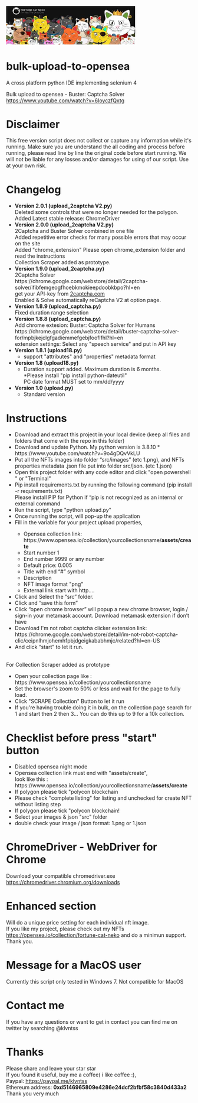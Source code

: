 <img src="src/images/fortune-cat-neko.png" width="350">

# bulk-upload-to-opensea
A cross platform python IDE implementing selenium 4<BR>

  
  Bulk upload to opensea - Buster: Captcha Solver<BR>
  https://www.youtube.com/watch?v=6IoyczfQxtg<BR>

# Disclaimer
  This free version script does not collect or capture any information while it's running.
  Make sure you are understand the all coding and process before running, please read line by line the original code before start running.
  We will not be liable for any losses and/or damages for using of our script. Use at your own risk.
  
# Changelog
  <ul>
    <li><b>Version 2.0.1 (upload_2captcha V2.py)</b><BR>
       Deleted some controls that were no longer needed for the polygon.<BR>
       Added Latest stable release: ChromeDriver
      </li>
    <li><b>Version 2.0.0 (upload_2captcha V2.py)</b><BR>
       2Captcha and Buster Solver combined in one file<BR>
       Added repetitive error checks for many possible errors that may occur on the site<BR>
       Added "chrome_extension" Please open chrome_extension folder and read the instructions<BR>
       Collection Scraper added as prototype.
      </li>
      <li><b>Version 1.9.0 (upload_2captcha.py)</b><BR>
       2Captcha Solver<BR>
       https://chrome.google.com/webstore/detail/2captcha-solver/ifibfemgeogfhoebkmokieepdoobkbpo?hl=en<BR>
        get your API-key from <a href="https://2captcha.com?from=13605454" target="_blank">2captcha.com</a><BR>
        Enabled & Solve automatically reCaptcha V2 at option page.
      </li>
      <li><b>Version 1.8.9 (upload_captcha.py)</b><BR>
       Fixed duration range selection
      </li>
    <li><b>Version 1.8.8 (upload_captcha.py)</b><BR>
        Add chrome extesion: Buster: Captcha Solver for Humans<BR>
        https://chrome.google.com/webstore/detail/buster-captcha-solver-for/mpbjkejclgfgadiemmefgebjfooflfhl?hl=en<BR>
extension settings: Select any "speech service" and put in API key
      </li>
     <li><b>Version 1.8.1 (upload18.py)</b>
      <ul>
        <li>support "attributes" and "properties" metadata format</li>
      </ul></li>
    <li><b>Version 1.8 (upload18.py)</b>
      <ul>
        <li>Duration support added. Maximum duration is 6 months. <BR>
        *Please install "pip install python-dateutil"<BR>
          PC date format MUST set to mm/dd/yyyy
         </li>
      </ul></li>
    <li><b>Version 1.0 (upload.py)</b>
      <ul><li>Standard version</li></ul>
    </li>
  </ul>

# Instructions
<ul>
  <li>Download and extract this project in your local device (keep all files and folders that come with the repo in this folder)</li>
  <li>Download and update Python. My python version is 3.8.10 * https://www.youtube.com/watch?v=9o4gDQvVkLU</li>
   <li>Put all the NFTs images into folder “src/images” (etc 1.png), and NFTs properties metadata .json file put into folder src/json. (etc 1.json)</li>
   <li>Open this project folder with any code editor and click "open powershell " or "Terminal"</li>
   <li>Pip install requirements.txt by running the following command (pip install -r requirements.txt) <BR>
       Please install PIP for Python if “pip is not recognized as an internal or external command</li>
   <li>Run the script, type "python upload.py"</li>
   <li>Once running the script, will pop-up the application </li>
   <li>Fill in the variable for your project upload properties, </li>
     <ul>
       <li>Opensea collection link: https://www.opensea.io/collection/yourcollectionsname/<B>assets/create</b></li>
        <li>Start number 1</li>
        <li>End number 9999 or any number</li>
        <li>Default price: 0.005</li>
        <li>Title with end “#” symbol</li>
        <li>Description</li>
        <li>NFT image format "png"</li>
        <li>External link start with http….</li>
     </ul>
   <li>Click and Select the “src” folder.</li>
   <li>Click and “save this form”</li>
     <li>Click “open chrome browser” will popup a new chrome browser, login / sign-in your metamask account. Download metamask extension if don’t have</li>
     <li>Download I'm not robot captcha clicker extension link: https://chrome.google.com/webstore/detail/im-not-robot-captcha-clic/ceipnlhmjohemhfpbjdgeigkababhmjc/related?hl=en-US</li>
     <li>And click “start” to let it run.</li>
  </ul>
   <BR>
     For Collection Scraper added as prototype
     <ul>
       <li>Open your collection page like : https://www.opensea.io/collection/yourcollectionsname</li>
       <li>Set the browser's zoom to 50% or less and wait for the page to fully load. </li>
       <li>Click "SCRAPE Collection" Button to let it run</li>
       <li>If you're having trouble doing it in bulk, on the collection page search for 1 and start then 2 then 3...
          You can do this up to 9 for a 10k collection.</li>
     </ul>

 
# Checklist before press "start" button
 <p><ul>
   <li>Disabled opensea night mode</li>
   <li>Opensea collection link must end with "assets/create", <BR>
     look like this : https://www.opensea.io/collection/yourcollectionsname/<B>assets/create</b></li>
  <li>If polygon please tick "polycon blockchain</li>
  <li>Please check "complete listing" for listing and unchecked for create NFT without listing step</li>
  <li>If polygon please tick "polycon blockchain!</li>
  <li>Select your images & json "src" folder</li>
   <li>double check your image / json format: 1.png or 1.json</li>
   </ul>
  </p>

# ChromeDriver - WebDriver for Chrome	
Download your compatible chromedriver.exe https://chromedriver.chromium.org/downloads
     
# Enhanced section
Will do a unique price setting for each individual nft image. <BR>
If you like my project, please check out my NFTs https://opensea.io/collection/fortune-cat-neko and do a minimun support.
Thank you.
     
# Message for a MacOS user
Currently this script only tested in Windows 7. Not compatible for MacOS

# Contact me
If you have any questions or want to get in contact you can find me on twitter by searching @klvntss

# Thanks
Please share and leave your star star<BR>
If you found it useful, buy me a coffee( i like coffee :), <BR>
Paypal: https://paypal.me/klvntss<BR>
Ethereum address: <B>0xd5146965809e4286e24dcf2bfbf58c3840d433a2</b><BR>
Thank you very much </p>
